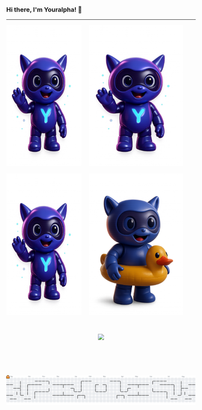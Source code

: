 ### Hi there, I'm Youralpha! 👋

---

<div style="display: grid; grid-template-columns: 200px auto; gap: 20px; align-items: center;">
  <img src="/img/yora2.png" alt="Foto Yora" height="375" /><img src="/img/yora2.png" alt="Foto Yora" height="375" /><img src="/img/yora2.png" alt="Foto Yora" height="375" /><img src="/img/yora.png" alt="Foto Yora" height="375" />
</div>
</br>
<div>
  </br>
</div>
</br>

<div align="center">
  <img height="300" src="https://i.imgflip.com/5k8afw.png"  />
</div>

###
</br>
</br>
</br>
</br>
<picture>
  <source media="(prefers-color-scheme: dark)" srcset="https://raw.githubusercontent.com/AlphaIsYour/AlphaIsYour/output/pacman-contribution-graph-dark.svg">
  <source media="(prefers-color-scheme: light)" srcset="https://raw.githubusercontent.com/AlphaIsYour/AlphaIsYour/output/pacman-contribution-graph.svg">
  <img alt="pacman contribution graph" src="https://raw.githubusercontent.com/AlphaIsYour/AlphaIsYour/output/pacman-contribution-graph.svg">
</picture>

###
